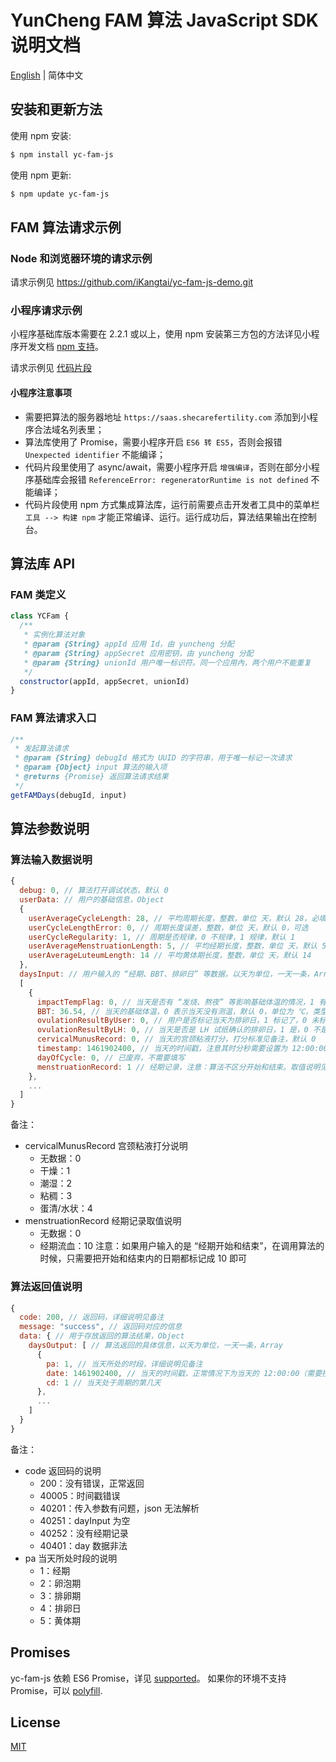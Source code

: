 # YunCheng FAM 算法 JavaScript SDK 说明文档

[English](./README.en-US.md) | 简体中文

## 安装和更新方法

使用 npm 安装:

```bash
$ npm install yc-fam-js
```

使用 npm 更新:

```bash
$ npm update yc-fam-js
```

## FAM 算法请求示例

### Node 和浏览器环境的请求示例

请求示例见 <https://github.com/iKangtai/yc-fam-js-demo.git>

### 小程序请求示例

小程序基础库版本需要在 2.2.1 或以上，使用 npm 安装第三方包的方法详见小程序开发文档 [npm 支持](https://developers.weixin.qq.com/miniprogram/dev/devtools/npm.html)。

请求示例见 [代码片段](https://developers.weixin.qq.com/s/2WMwQRm875jF)

#### 小程序注意事项

- 需要把算法的服务器地址 `https://saas.shecarefertility.com` 添加到小程序合法域名列表里；
- 算法库使用了 Promise，需要小程序开启 `ES6 转 ES5`，否则会报错 `Unexpected identifier` 不能编译；
- 代码片段里使用了 async/await，需要小程序开启 `增强编译`，否则在部分小程序基础库会报错 `ReferenceError: regeneratorRuntime is not defined` 不能编译；
- 代码片段使用 npm 方式集成算法库，运行前需要点击开发者工具中的菜单栏 `工具 --> 构建 npm` 才能正常编译、运行。运行成功后，算法结果输出在控制台。

## 算法库 API

### FAM 类定义

```js
class YCFam {
  /**
   * 实例化算法对象
   * @param {String} appId 应用 Id，由 yuncheng 分配
   * @param {String} appSecret 应用密钥，由 yuncheng 分配
   * @param {String} unionId 用户唯一标识符。同一个应用內，两个用户不能重复
   */
  constructor(appId, appSecret, unionId)
}
```

### FAM 算法请求入口

```js
/**
 * 发起算法请求
 * @param {String} debugId 格式为 UUID 的字符串，用于唯一标记一次请求
 * @param {Object} input 算法的输入项
 * @returns {Promise} 返回算法请求结果
 */
getFAMDays(debugId, input)
```

## 算法参数说明

### 算法输入数据说明

```js
{
  debug: 0, // 算法打开调试状态，默认 0
  userData: // 用户的基础信息，Object
  {
    userAverageCycleLength: 28, // 平均周期长度，整数，单位 天，默认 28，必填
    userCycleLengthError: 0, // 周期长度误差，整数，单位 天，默认 0，可选
    userCycleRegularity: 1, // 周期是否规律，0 不规律，1 规律，默认 1
    userAverageMenstruationLength: 5, // 平均经期长度，整数，单位 天，默认 5，必填
    userAverageLuteumLength: 14 // 平均黄体期长度，整数，单位 天，默认 14
  },
  daysInput: // 用户输入的 “经期、BBT、排卵日” 等数据，以天为单位，一天一条，Array
  [
    {
      impactTempFlag: 0, // 当天是否有 “发烧、熬夜” 等影响基础体温的情况，1 有，0 没有，默认 0
      BBT: 36.54, // 当天的基础体温，0 表示当天没有测温，默认 0，单位为 ℃，类型为 float
      ovulationResultByUser: 0, // 用户是否标记当天为排卵日，1 标记了，0 未标记，默认 0
      ovulationResultByLH: 0, // 当天是否是 LH 试纸确认的排卵日，1 是，0 不是，默认 0
      cervicalMunusRecord: 0, // 当天的宫颈粘液打分，打分标准见备注，默认 0
      timestamp: 1461902400, // 当天的时间戳，注意其时分秒需要设置为 12:00:00，必填
      dayOfCycle: 0, // 已废弃，不需要填写
      menstruationRecord: 1 // 经期记录，注意：算法不区分开始和结束。取值说明见备注，默认 0
    },
    ...
  ]
}
```

备注：

- cervicalMunusRecord 宫颈粘液打分说明
  - 无数据：0
  - 干燥：1
  - 潮湿：2
  - 粘稠：3
  - 蛋清/水状：4
- menstruationRecord 经期记录取值说明
  - 无数据：0
  - 经期流血：10  注意：如果用户输入的是 “经期开始和结束”，在调用算法的时候，只需要把开始和结束内的日期都标记成 10 即可

### 算法返回值说明

```js
{
  code: 200, // 返回码，详细说明见备注
  message: "success", // 返回码对应的信息
  data: { // 用于存放返回的算法结果，Object
    daysOutput: [ // 算法返回的具体信息，以天为单位，一天一条，Array
      {
        pa: 1, // 当天所处的时段，详细说明见备注
        date: 1461902400, // 当天的时间戳，正常情况下为当天的 12:00:00（需要控制算法输入的 timestamp）
        cd: 1 // 当天处于周期的第几天
      },
      ...
    ]
  }
}
```

备注：

- code 返回码的说明
  - 200：没有错误，正常返回
  - 40005：时间戳错误
  - 40201：传入参数有问题，json 无法解析
  - 40251：dayInput 为空
  - 40252：没有经期记录
  - 40401：day 数据非法
- pa 当天所处时段的说明
  - 1：经期
  - 2：卵泡期
  - 3：排卵期
  - 4：排卵日
  - 5：黄体期

## Promises

yc-fam-js 依赖 ES6 Promise，详见 [supported](http://caniuse.com/promises)。
如果你的环境不支持 Promise，可以 [polyfill](https://github.com/jakearchibald/es6-promise).

## License

[MIT](LICENSE)
